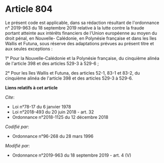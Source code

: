 # Article 804

Le présent code est applicable, dans sa rédaction résultant de l'ordonnance n° 2019-963 du 18 septembre 2019 relative à la
lutte contre la fraude portant atteinte aux intérêts financiers de l'Union européenne au moyen du droit pénal, en Nouvelle-
Calédonie, en Polynésie française et dans les îles Wallis et Futuna, sous réserve des adaptations prévues au présent titre et
aux seules exceptions :

1° Pour la Nouvelle-Calédonie et la Polynésie française, du cinquième alinéa de l'article 398 et des articles 529-3 à 529-6 ;

2° Pour les îles Wallis et Futuna, des articles 52-1, 83-1 et 83-2, du cinquième alinéa de l'article 398 et des articles
529-3 à 529-6.

**Liens relatifs à cet article**

_Cite_:

  - Loi n°78-17 du 6 janvier 1978
  - Loi n°2018-493 du 20 juin 2018 - art. 32
  - Ordonnance n°2018-1125 du 12 décembre 2018

_Codifié par_:

  - Ordonnance n°96-268 du 28 mars 1996

_Modifié par_:

  - Ordonnance n°2019-963 du 18 septembre 2019 - art. 4 (V)
